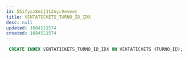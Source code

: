 ```yaml
---
id: 55ifyoz8eij112oyu9evews
title: VENTATICKETS_TURNO_ID_IDX
desc: null
updated: 1684521574
created: 1684521574
---
```



```sql
 CREATE INDEX VENTATICKETS_TURNO_ID_IDX ON VENTATICKETS (TURNO_ID);
```

